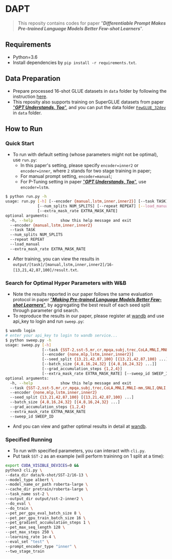 # DAPT
> This reposity contains codes for paper "**_Differentiable Prompt Makes Pre-trained Language Models Better Few-shot Learners_**".
## Requirements
- Python=3.6
- Install dependencies by `pip install -r requirements.txt`.
## Data Preparation
- Prepare processed 16-shot GLUE datasets in `data` folder by following the instruction [here](https://github.com/princeton-nlp/LM-BFF#prepare-the-data).
- This reposity also supports training on SuperGLUE datasets from paper ["**_GPT Understands, Too_**"](https://arxiv.org/abs/2103.10385), and you can put the data folder [`FewGLUE_32dev`](https://github.com/THUDM/P-tuning/tree/main/FewGLUE_32dev) in `data` folder.
## How to Run
### Quick Start
- To run with default setting (whose parameters might not be optimal), use `run.py`:
  - In this paper's setting, please specify `encoder=inner2` or `encoder=inner`, where `2` stands for two stage training in paper;
  - For manual prompt setting, `encoder=manual`;
  - For P-Tuning setting in paper ["**_GPT Understands, Too_**"](https://arxiv.org/abs/2103.10385), use `encoder=lstm`.

```bash
$ python run.py -h
usage: run.py [-h] [--encoder {manual,lstm,inner,inner2}] [--task TASK]
              [--num_splits NUM_SPLITS] [--repeat REPEAT] [--load_manual]
              [--extra_mask_rate EXTRA_MASK_RATE]
optional arguments:
  -h, --help            show this help message and exit
  --encoder {manual,lstm,inner,inner2}
  --task TASK
  --num_splits NUM_SPLITS
  --repeat REPEAT
  --load_manual
  --extra_mask_rate EXTRA_MASK_RATE
```
- After training, you can view the results in `output/[task]/[manual,lstm,inner,inner2]/16-[13,21,42,87,100]/result.txt`.
### Search for Optimal Hyper Parameters with W&B
- Note the results reported in our paper follows the same evaluation protocol in paper ["**_Making Pre-trained Language Models Better Few-shot Learners_**"](https://arxiv.org/pdf/2012.15723.pdf), by aggregating the best result of each seed split through parameter grid search.
- To reproduce the results in our paper, please register at [wandb](https://wandb.ai/) and use api_key to login and run `sweep.py`:

```bash
$ wandb login
# enter your api_key to login to wandb service...
$ python sweep.py -h
usage: sweep.py [-h]
                [--task {SST-2,sst-5,mr,cr,mpqa,subj,trec,CoLA,MNLI,MNLI-mm,SNLI,QNLI,RTE-glue,MRPC,QQP}]
                [--encoder {none,mlp,lstm,inner,inner2}]
                [--seed_split {13,21,42,87,100} [{13,21,42,87,100} ...]]
                [--batch_size {4,8,16,24,32} [{4,8,16,24,32} ...]]
                [--grad_accumulation_steps {1,2,4}]
                [--extra_mask_rate EXTRA_MASK_RATE] [--sweep_id SWEEP_ID]
optional arguments:
  -h, --help            show this help message and exit
  --task {SST-2,sst-5,mr,cr,mpqa,subj,trec,CoLA,MNLI,MNLI-mm,SNLI,QNLI,RTE-glue,MRPC,QQP}
  --encoder {none,mlp,lstm,inner,inner2}
  --seed_split {13,21,42,87,100} [{13,21,42,87,100} ...]
  --batch_size {4,8,16,24,32} [{4,8,16,24,32} ...]
  --grad_accumulation_steps {1,2,4}
  --extra_mask_rate EXTRA_MASK_RATE
  --sweep_id SWEEP_ID
```
- And you can view and gather optimal results in detail at [wandb](https://wandb.ai/).
### Specified Running
- To run with specified parameters, you can interact with `cli.py`.
- Put task `SST-2` as an example (will perform traininng on 1 split at a time):

```bash
export CUDA_VISIBLE_DEVICES=0 &&
python3 cli.py \
--data_dir data/k-shot/SST-2/16-13 \
--model_type albert \
--model_name_or_path roberta-large \
--cache_dir pretrain/roberta-large \
--task_name sst-2 \
--output_dir output/sst-2-inner2 \
--do_eval \
--do_train \
--pet_per_gpu_eval_batch_size 8 \
--pet_per_gpu_train_batch_size 16 \
--pet_gradient_accumulation_steps 1 \
--pet_max_seq_length 128 \
--pet_max_steps 250 \
--learning_rate 1e-4 \
--eval_set "test" \
--prompt_encoder_type "inner" \
--two_stage_train
```
